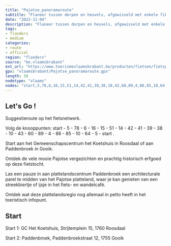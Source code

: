 ```yaml
---
title: "Pajotse_panoramaroute"
subtitle: "Flaneer tussen dorpen en heuvels, afgewisseld met enkele fikse kuitenbijters. Maar eens je boven komt, maakt de 'kijk op het Pajottenland' elk metertje klimwerk goed. Om wat te bekomen las je een rustpauze in een van de gezellige cafés onderweg in."
date: "2022-11-04"
description: "Flaneer tussen dorpen en heuvels, afgewisseld met enkele fikse kuitenbijters. Maar eens je boven komt, maakt de 'kijk op het Pajottenland' elk metertje klimwerk goed. Om wat te bekomen las je een rustpauze in een van de gezellige cafés onderweg in." 
tags:
- flanders
- medium
categories: 
- route
- official
region: "flanders"
source: "be.vlaamsbrabant"
ext_url: "https://www.toerismevlaamsbrabant.be/producten/fietsen/fietsproducten/pajotse-panoramaroute/index.html"
gpx: "vlaamsbrabant/Pajotse_panoramaroute.gpx"
length: 39
nodetype: "vlaams"
nodes: "start,5,78,6,16,15,51,14,42,41,39,38,10,43,60,89,4,86,85,10,64,5,start"
---
```


## Let's Go ! 

Suggestieroute op het fietsnetwerk.

Volg de knooppunten: start - 5 - 78 - 6 - 16 - 15 - 51 - 14 - 42 - 41 - 39 - 38 - 10 - 43 - 60 - 89 - 4 - 86 - 85 - 10 - 64 - 5 - start .

Start aan het Gemeenschapscentrum het Koetshuis in Roosdaal of aan Paddenbroek in Gooik.

Ontdek de vele mooie Pajotse vergezichten en prachtig historisch erfgoed op deze fietstocht.

Las een pauze in aan plattelandscentrum Paddenbroek een architecturale parel te midden van het Pajotse platteland, waar je kan genieten van een streekbiertje of ijsje in het fiets- en wandelcafé.

Ontdek wat deze plattelandsregio nog allemaal in petto heeft in het toeristisch infopunt.



## Start

Start 1: GC Het Koetshuis, Strijtemplein 15, 1760 Roosdaal 

Start 2: Paddenbroek, Paddenbroekstraat 12, 1755 Gooik
